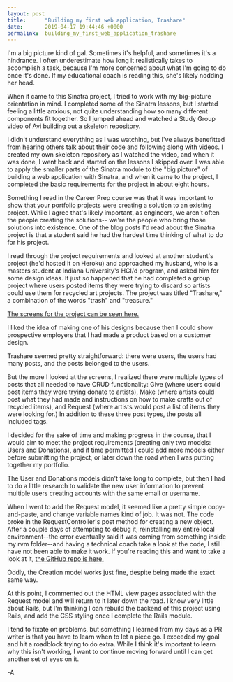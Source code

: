 ```yaml
---
layout: post
title:      "Building my first web application, Trashare"
date:       2019-04-17 19:44:46 +0000
permalink:  building_my_first_web_application_trashare
---
```



I'm a big picture kind of gal. Sometimes it's helpful, and sometimes it's a hindrance. I often underestimate how long it realistically takes to accomplish a task, because I'm more concerned about what I'm going to do once it's done. If my educational coach is reading this, she's likely nodding her head.

When it came to this Sinatra project, I tried to work with my big-picture orientation in mind. I completed some of the Sinatra lessons, but I started feeling a little anxious, not quite understanding how so many different components fit together. So I jumped ahead and watched a Study Group video of Avi building out a skeleton repository. 

I didn't understand everything as I was watching, but I've always benefitted from hearing others talk about their code and following along with videos. I created my own skeleton repository as I watched the video, and when it was done, I went back and started on the lessons I skipped over. I was able to apply the smaller parts of the Sinatra module to the "big picture" of building a web application with Sinatra, and when it came to the project, I completed the basic requirements for the project in about eight hours.

Something I read in the Career Prep course was that it was important to show that your portfolio projects were creating a solution to an existing project. While I agree that's likely important, as engineers, we aren't often the people creating the solutions-- we're the people who bring those solutions into existence. One of the blog posts I'd read about the Sinatra project is that a student said he had the hardest time thinking of what to do for his project.

I read through the project requirements and looked at another student's project (he'd hosted it on Heroku) and approached my husband, who is a masters student at Indiana University's HCI/d program, and asked him for some design ideas. It just so happened that he had completed a group project where users posted items they were trying to discard so artists could use them for recycled art projects. The project was titled "Trashare," a combination of the words "trash" and "treasure."

[The screens for the project can be seen here.](https://projects.invisionapp.com/share/M4QSTUXY2HC#/screens)


I liked the idea of making one of his designs because then I could show prospective employers that I had made a product based on a customer design.

Trashare seemed pretty straightforward: there were users, the users had many posts, and the posts belonged to the users.

But the more I looked at the screens, I realized there were multiple types of posts that all needed to have CRUD functionality: Give (where users could post items they were trying donate to artists), Make (where artists could post what they had made and instructions on how to make crafts out of recycled items), and Request (where artists would post a list of items they were looking for.) In addition to these three post types, the posts all included tags.

I decided for the sake of time and making progress in the course, that I would aim to meet the project requirements (creating only two models: Users and Donations), and if time permitted I could add more models either before submitting the project, or later down the road when I was putting together my portfolio.

The User and Donations models didn't take long to complete, but then I had to do a little research to validate the new user information to prevent multiple users creating accounts with the same email or username. 

When I went to add the Request model, it seemed like a pretty simple copy-and-paste, and change variable names kind of job. It was not. The code broke in the RequestController's post method for creating a new object. After a couple days of attempting to debug it, reinstalling my entire local environment--the error eventually said it was coming from something inside my rvm folder--and having a technical coach take a look at the code, I still have not been able to make it work. If you're reading this and want to take a look at it, [the GitHub repo is here.](https://github.com/helloamandamurphy/trashare) 

Oddly, the Creation model works just fine, despite being made the exact same way.

At this point, I commented out the HTML view pages associated with the Request model and will return to it later down the road. I know very little about Rails, but I'm thinking I can rebuild the backend of this project using Rails, and add the CSS styling once I complete the Rails module. 

I tend to fixate on problems, but something I learned from my days as a PR writer is that you have to learn when to let a piece go. I exceeded my goal and hit a  roadblock trying to do extra. While I think it's important to learn why this isn't working, I want to continue moving forward until I can get another set of eyes on it. 

-A

